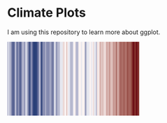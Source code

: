 # Climate Plots 

I am using this repository to learn more about ggplot.


<img src="https://github.com/wyaravms/climate.viz/blob/main/figures/warming_stripes.png" alt="Figure" title="Figure 2" width="60%" height="30%">
